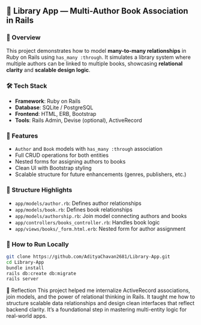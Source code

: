 ## 🧠 Library App — Multi-Author Book Association in Rails

### 📌 Overview  
This project demonstrates how to model **many-to-many relationships** in Ruby on Rails using `has_many :through`. It simulates a library system where multiple authors can be linked to multiple books, showcasing **relational clarity** and **scalable design logic**.

### 🛠️ Tech Stack  
- **Framework**: Ruby on Rails  
- **Database**: SQLite / PostgreSQL  
- **Frontend**: HTML, ERB, Bootstrap  
- **Tools**: Rails Admin, Devise (optional), ActiveRecord

### 🚀 Features  
- `Author` and `Book` models with `has_many :through` association  
- Full CRUD operations for both entities  
- Nested forms for assigning authors to books  
- Clean UI with Bootstrap styling  
- Scalable structure for future enhancements (genres, publishers, etc.)

### 📁 Structure Highlights  
- `app/models/author.rb`: Defines author relationships  
- `app/models/book.rb`: Defines book relationships  
- `app/models/authorship.rb`: Join model connecting authors and books  
- `app/controllers/books_controller.rb`: Handles book logic  
- `app/views/books/_form.html.erb`: Nested form for author assignment

### 🧪 How to Run Locally  
```bash
git clone https://github.com/AdityaChavan2681/Library-App.git
cd Library-App
bundle install
rails db:create db:migrate
rails server
```

🧠 Reflection
This project helped me internalize ActiveRecord associations, join models, and the power of relational thinking in Rails. It taught me how to structure scalable data relationships and design clean interfaces that reflect backend clarity. It’s a foundational step in mastering multi-entity logic for real-world apps.
